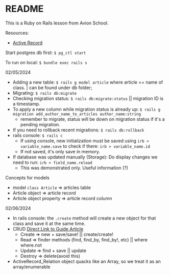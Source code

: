 # README

This is a Ruby on Rails lesson from Avion School.

Resources:
- [Active Record](https://guides.rubyonrails.org/active_record_migrations.html)
<!-- - []() -->

Start postgres db first:
`$ pg_ctl start`

To run on local:
`$ bundle exec rails s`


02/05/2024
- Adding a new table: `$ rails g model article` where article == name of class. | can be found under db folder;
- Migrating: `$ rails db:migrate`
- Checking migration status: `$ rails db:migrate:status` || migration ID is a timestamp.
- To apply a new column while migration status is already up: `$ rails g migration add_author_name_to_articles author_name:string` 
    - remember to migrate, status will be down on migration status if it's a pending migration.
- If you need to rollback recent migrations: `$ rails db:rollback`
- rails console: `$ rails c`
    - If using console, new initialization must be saved using `irb > variable_name.save` to check if there: `irb > variable_name.id`
    - If not saved, it's only save in memory.
- If database was updated manually (Storage): Do display changes we need to run: `irb > field_name.reload`
    - This was demonstrated only. Useful information (?)

Concepts for models
- model `class Article` => articles table
- Article object => article record
- Article object property => article record column

02/06/2024
- In rails console: the `.create` method will create a new object for that class and save it at the same time.
- CRUD [Direct Link to Guide Article](https://guides.rubyonrails.org/active_record_basics.html)
    - Create => new + save/save! || create/create!
    - Read => finder methods (find, find_by, find_by!, etc) || where where.not
    - Update => find + save || update
    - Destroy => delete(avoid this)
- ActiveRecord_Relation object quacks like an Array, so we treat it as an array/enumerable